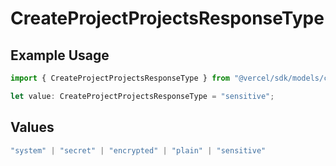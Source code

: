 # CreateProjectProjectsResponseType

## Example Usage

```typescript
import { CreateProjectProjectsResponseType } from "@vercel/sdk/models/createprojectop.js";

let value: CreateProjectProjectsResponseType = "sensitive";
```

## Values

```typescript
"system" | "secret" | "encrypted" | "plain" | "sensitive"
```